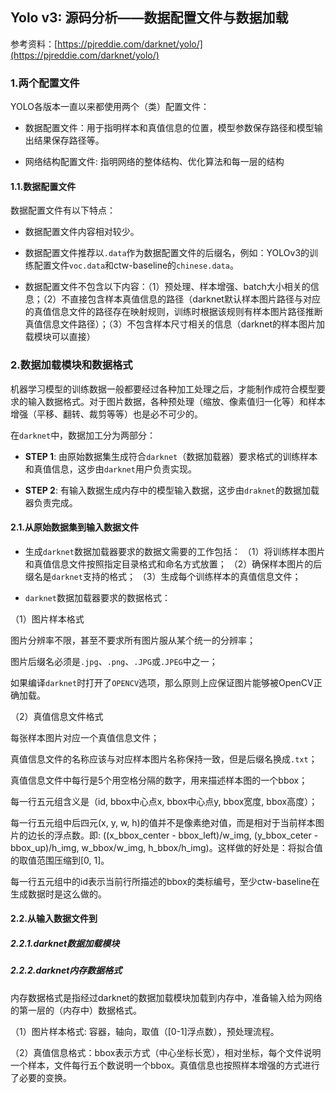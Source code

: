 ## Yolo v3: 源码分析——数据配置文件与数据加载

参考资料：[https://pjreddie.com/darknet/yolo/](https://pjreddie.com/darknet/yolo/)

### 1.两个配置文件

YOLO各版本一直以来都使用两个（类）配置文件：

- 数据配置文件：用于指明样本和真值信息的位置，模型参数保存路径和模型输出结果保存路径等。

- 网络结构配置文件: 指明网络的整体结构、优化算法和每一层的结构

#### 1.1.数据配置文件

数据配置文件有以下特点：

- 数据配置文件内容相对较少。

- 数据配置文件推荐以`.data`作为数据配置文件的后缀名，例如：YOLOv3的训练配置文件`voc.data`和ctw-baseline的`chinese.data`。

- 数据配置文件不包含以下内容：（1）预处理、样本增强、batch大小相关的信息；（2）不直接包含样本真值信息的路径（darknet默认样本图片路径与对应的真值信息文件的路径存在映射规则，训练时根据该规则有样本图片路径推断真值信息文件路径）；（3）不包含样本尺寸相关的信息（darknet的样本图片加载模块可以直接）

### 2.数据加载模块和数据格式

机器学习模型的训练数据一般都要经过各种加工处理之后，才能制作成符合模型要求的输入数据格式。对于图片数据，各种预处理（缩放、像素值归一化等）和样本增强（平移、翻转、裁剪等等）也是必不可少的。

在`darknet`中，数据加工分为两部分：

- **STEP 1**: 由原始数据集生成符合`darknet`（数据加载器）要求格式的训练样本和真值信息，这步由`darknet`用户负责实现。

- **STEP 2**: 有输入数据生成内存中的模型输入数据，这步由`draknet`的数据加载器负责完成。

#### 2.1.从原始数据集到输入数据文件

- 生成`darknet`数据加载器要求的数据文需要的工作包括：
（1）将训练样本图片和真值信息文件按照指定目录格式和命名方式放置；
（2）确保样本图片的后缀名是`darknet`支持的格式；
（3）生成每个训练样本的真值信息文件；

- `darknet`数据加载器要求的数据格式：

（1）图片样本格式

图片分辨率不限，甚至不要求所有图片服从某个统一的分辨率；

图片后缀名必须是`.jpg`、`.png`、`.JPG`或`.JPEG`中之一；
    
如果编译`darknet`时打开了`OPENCV`选项，那么原则上应保证图片能够被OpenCV正确加载。

（2）真值信息文件格式

每张样本图片对应一个真值信息文件；

真值信息文件的名称应该与对应样本图片名称保持一致，但是后缀名换成`.txt`；

真值信息文件中每行是5个用空格分隔的数字，用来描述样本图的一个bbox；

每一行五元组含义是（id, bbox中心点x, bbox中心点y, bbox宽度, bbox高度）；

每一行五元组中后四元(x, y, w, h)的值并不是像素绝对值，而是相对于当前样本图片的边长的浮点数。即: ((x_bbox_center - bbox_left)/w_img, (y_bbox_ceter - bbox_up)/h_img, w_bbox/w_img, h_bbox/h_img)。这样做的好处是：将拟合值的取值范围压缩到[0, 1]。

每一行五元组中的id表示当前行所描述的bbox的类标编号，至少ctw-baseline在生成数据时是这么做的。

#### 2.2.从输入数据文件到

##### 2.2.1.darknet数据加载模块



##### 2.2.2.darknet内存数据格式

内存数据格式是指经过darknet的数据加载模块加载到内存中，准备输入给为网络的第一层的（内存中）数据格式。

（1）图片样本格式: 容器，轴向，取值（[0-1]浮点数），预处理流程。

（2）真值信息格式：bbox表示方式（中心坐标长宽），相对坐标，每个文件说明一个样本，文件每行五个数说明一个bbox。真值信息也按照样本增强的方式进行了必要的变换。


